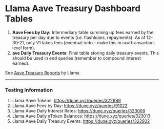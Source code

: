 # Llama Aave Treasury Dashboard Tables

1. **Aave Fees by Day:** Intermediary table summing up fees earned by the treasury per day due to events (i.e. flashloans, repayments). As of 12-30-21, only V1 takes fees (eventual todo - make this in raw transaction-level form).
2. **ave Daily Treasury Events**: Final table storing daily treasury events. This should be used in end queries (remember to compound interest earned).

See [Aave Treasury Reports](https://governance.aave.com/t/aave-treasury-report/5575) by Llama.

----

### Testing Information
1. Llama Aave Tokens: https://dune.xyz/queries/322899
2. Llama Aave Fees by Day: https://dune.xyz/queries/91022
3. Llama Aave Daily Interest Rates: https://dune.xyz/queries/323006
4. Llama Aave Daily aToken Balances: https://dune.xyz/queries/323013
5. Llama Aave Daily Treasury Events: https://dune.xyz/queries/322922
